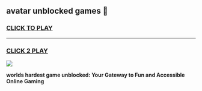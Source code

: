 
## avatar unblocked games 👋
<h3>
<a href="https://premium.freeplayer.one?title=avatar_unblocked_games&ref=13F">CLICK TO PLAY</a></h3>
<hr>

<h3>
<a href="https://premium.freeplayer.one?title=avatar_unblocked_games&ref=13F">CLICK 2 PLAY</a>
  
</h3>

<a href="https://premium.freeplayer.one?title=avatar_unblocked_games&ref=12F/"><img src="https://clearcache.store/games.png"></a>


**worlds hardest game unblocked: Your Gateway to Fun and Accessible Online Gaming**
